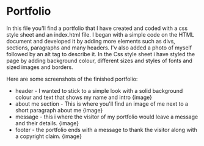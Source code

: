 # Portfolio
In this file you'll find a portfolio that I have created and coded with a css style sheet and an index.html file.
I began with a simple code on the HTML document and developed it by adding more elements such as divs, sections, paragraphs and many headers. I'v also added a photo of myself followed by an alt tag to describe it. In the Css style sheet i have styled the page by adding background colour, different sizes and styles of fonts and sized images and borders. 

Here are some screenshots of the finished portfolio:

- header - I wanted to stick to a simple look with a solid background colour and text that shows my name and intro
{image}
- about me section - This is where you'll find an image of me next to a short paragraph about me 
{image}
- message - this i where the visitor of my portfolio would leave a message and their details. 
{image}
- footer - the portfolio ends with a message to thank the visitor along with a copyright claim.
{image} 